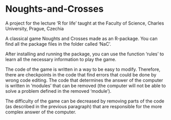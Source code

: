 # Noughts-and-Crosses
A project for the lecture ‘R for life’ taught at the Faculty of Science, Charles University, Prague, Czechia

A classical game Noughts and Crosses made as an R-package. You can find all the package files in the folder called ‘NaC’.

After installing and running the package, you can use the function ‘rules’ to learn all the necessary information to play the game.

The code of the game is written in a way to be easy to modify. Therefore, there are checkpoints in the code that find errors that could be done by wrong code editing. The code that determines the answer of the computer is written in ‘modules’ that can be removed (the computer will not be able to solve a problem defined in the removed ‘module’).

The difficulty of the game can be decreased by removing parts of the code (as described in the previous paragraph) that are responsible for the more complex answer of the computer.
